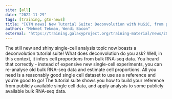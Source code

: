 ```yaml
---
site: [all]
date: "2022-11-29"
tags: [training, gtn-news]
title: "[GTN news] New Tutorial Suite: Deconvolution with MuSiC, from public data to disease interrogation!"
authors: "Mehmet Tekman, Wendi Bacon"
external: 'https://training.galaxyproject.org/training-material/news/2022/11/29/deconvolution.html'
---
```


The still new and shiny single-cell analysis topic now boasts a deconvolution tutorial suite! What does deconvolution do you ask? Well, in this context, it infers cell proportions from bulk RNA-seq data. You heard that correctly - instead of expensive new single-cell experiments, you can re-analyse old bulk RNA-seq data and estimate cell proportions. All you need is a reasonably good single cell dataset to use as a reference and you’re good to go! The tutorial suite shows you how to build your reference from publicly available single cell data, and apply analysis to some publicly available bulk RNA-seq data.

